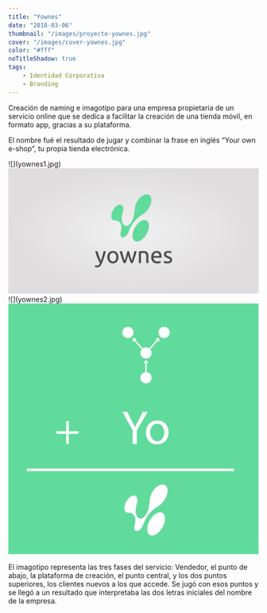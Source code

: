```yaml
---
title: "Yownes"
date: "2018-03-06"
thumbnail: "/images/proyecto-yownes.jpg"
cover: "/images/cover-yownes.jpg"
color: "#fff"
noTitleShadow: true
tags:
    - Identidad Corporativa
    - Branding
---
```


Creación de naming e imagotipo para una empresa propietaria de un servicio online que se dedica a facilitar la creación de una tienda móvil, en formato app, gracias a su plataforma.

El nombre fué el resultado de jugar y combinar la frase en inglés “Your own e-shop”, tu propia tienda electrónica.

<hidden>
![](yownes1.jpg)
<img src="yownes1.jpg" />
</hidden>
<zoom-image src="yownes1.jpg" zoomSrc='yownes1.jpg' atl='Nombre'></zoom-image>

<divide>
<hidden>
![](yownes2.jpg)
<img src="yownes2.jpg" />
</hidden>
<zoom-image src="yownes2.jpg"  zoomSrc='yownes2.jpg' alt='Imagotipo'></zoom-image>

El imagotipo representa las tres fases del servicio: Vendedor, el punto de abajo, la plataforma de creación, el punto central, y los dos puntos superiores, los clientes nuevos a los que accede. Se jugó con esos puntos y se llegó a un resultado que interpretaba las dos letras iniciales del nombre de la empresa.

</divide>
